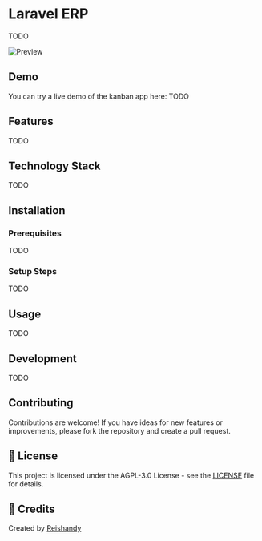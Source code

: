 # Laravel ERP

TODO

![Preview](public/todo.webp)

## Demo

You can try a live demo of the kanban app here: TODO

## Features

TODO

## Technology Stack

TODO

## Installation

### Prerequisites

TODO

### Setup Steps

TODO

## Usage

TODO

## Development

TODO

## Contributing

Contributions are welcome! If you have ideas for new features or improvements, please fork the repository and create a pull request.

## 📄 License

This project is licensed under the AGPL-3.0 License - see the [LICENSE](LICENSE) file for details.

## 🙏 Credits

Created by [Reishandy](https://github.com/Reishandy)
